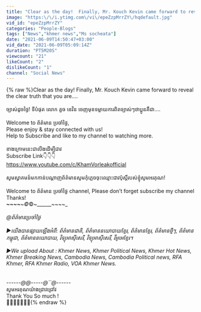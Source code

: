 ```yaml
---
title: "Clear as the day!  Finally, Mr. Kouch Kevin came forward to reveal the clear truth that you are…."
image: "https:\/\/i.ytimg.com\/vi\/epeZzpMrrZY\/hqdefault.jpg"
vid_id: "epeZzpMrrZY"
categories: "People-Blogs"
tags: ["News","khmer news","Ms socheata"]
date: "2021-06-09T14:50:47+03:00"
vid_date: "2021-06-09T05:09:14Z"
duration: "PT5M20S"
viewcount: "21"
likeCount: "2"
dislikeCount: "1"
channel: "Social News"
---
```

{% raw %}Clear as the day!  Finally, Mr. Kouch Kevin came forward to reveal the clear truth that you are….<br /><br />ច្បាស់ដូចថ្ងៃ! ទីបំផុត លោក គួច ខេវិន ចេញមុខទម្លាយការពិតច្បាស់ៗថាប្អូនគឺជា….<br /><br />Welcome to ព័ត៌មាន ប្រចាំថ្ងៃ, <br />Please enjoy &amp; stay connected with us!<br />Help to Subscribe and like to my channel to watching more. <br /><br />ខាងក្រោមនេះជាលីងដើម្បីជាវ<br />Subscribe Link👇👇👇<br /><a rel="nofollow" target="blank" href="https://www.youtube.com/c/KhamVorleakofficial">https://www.youtube.com/c/KhamVorleakofficial</a><br /><br />សូមស្វាគមន៍មកកាន់បណ្តាញព័ត៌មានសូមកុំភ្លេចចុះឈ្មោះជាវប៉ុស្តិ៍របស់ខ្ញុំសូមអរគុណ!<br /><br />Welcome to ព័ត៌មាន ប្រចាំថ្ងៃ channel, Please don’t forget subscribe my channel Thanks! <br />_______~~~~______~©_©~______~~~~____<br /> <br />@ព័ត៌មានប្រចាំថ្ងៃ<br /><br />▶️យើងបានផ្សាយឡើងអំពី: ព័ត៌មានជាតិ, ព័ត៌មាននយោបាយខ្មែរ, ព័ត៌មានខ្មែរ, ព័ត៌មានថ្មីៗ, ព័ត៌មានកម្ពុជា, ព័ត៌មាននយោបាយ, វិទ្យុអាស៊ីសេរី, វិទ្យុអាស៊ីសេរី, វីអូអេខ្មែរ។<br /><br />▶️We upload About : Khmer News, Khmer Political News, Khmer Hot News, Khmer Breaking News, Cambodia News, Cambodia Political news, RFA Khmer, RFA Khmer Radio, VOA Khmer News.<br /><br /><br />------@_@-----_@``@_------<br />សូមអរគុណយ៉ាងជ្រាវជ្រៅវ<br />Thank You So much !<br />🙏🙏🙏🙏🙏🙏🙏{% endraw %}
